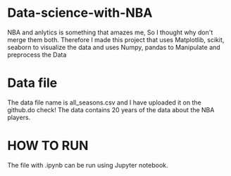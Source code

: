 # Data-science-with-NBA
NBA and anlytics is something that amazes me, So I thought why don't merge them both.
Therefore I made this project that uses Matplotlib, scikit, seaborn to visualize the data and uses Numpy, pandas to Manipulate and preprocess the Data
 
 # Data file
The data file name is all_seasons.csv and I have uploaded it on the github.do check!
The data contains 20 years of the data about the NBA players.


# HOW TO RUN
The file with .ipynb can be run using Jupyter notebook.
